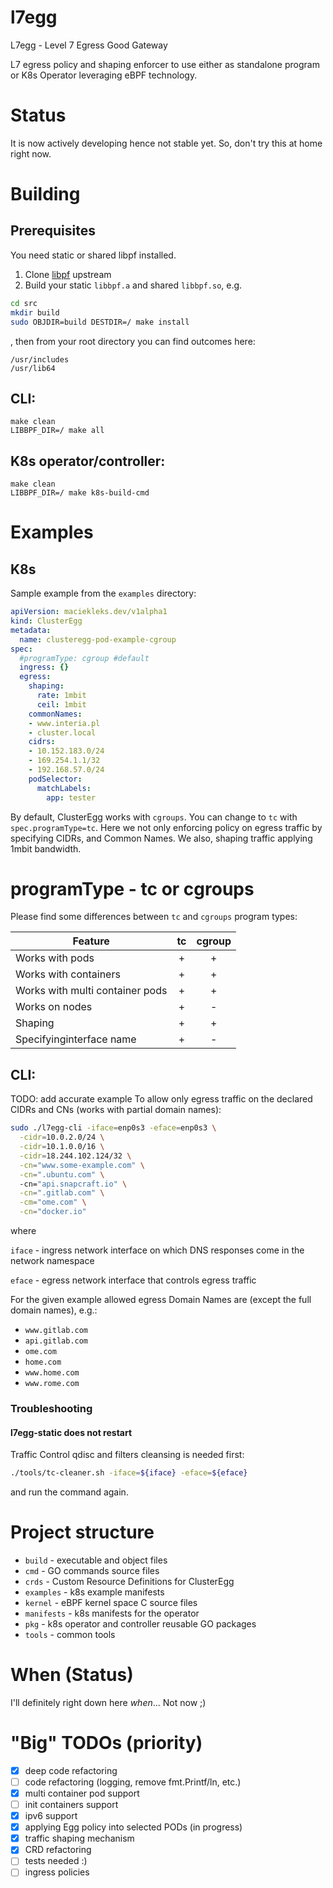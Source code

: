 # l7egg
L7egg - Level 7 Egress Good Gateway 

L7 egress policy and shaping enforcer to use either as standalone program or K8s Operator leveraging eBPF technology. 

# Status 
It is now actively developing hence not stable yet. So, don't try this at home right now.

# Building 
## Prerequisites
You need static or shared libpf installed. 
1. Clone [libpf](https://github.com/libbpf/libbpf) upstream
2. Build your static `libbpf.a` and shared `libbpf.so`, e.g.
```bash
cd src
mkdir build
sudo OBJDIR=build DESTDIR=/ make install
```
, then 
from your root directory you can find outcomes here:
```
/usr/includes
/usr/lib64
```

## CLI:
```
make clean
LIBBPF_DIR=/ make all
```
## K8s operator/controller:
```
make clean
LIBBPF_DIR=/ make k8s-build-cmd
```

# Examples

## K8s
Sample example from the `examples` directory:
```yml
apiVersion: maciekleks.dev/v1alpha1
kind: ClusterEgg
metadata:
  name: clusteregg-pod-example-cgroup
spec:
  #programType: cgroup #default
  ingress: {}
  egress:
    shaping:
      rate: 1mbit
      ceil: 1mbit
    commonNames:
    - www.interia.pl
    - cluster.local
    cidrs:
    - 10.152.183.0/24
    - 169.254.1.1/32
    - 192.168.57.0/24
    podSelector:
      matchLabels:
        app: tester
```
By default, ClusterEgg works with `cgroups`. You can change to `tc` with `spec.programType=tc`. Here we not only enforcing policy on egress traffic by specifying CIDRs, and Common Names. We also, shaping traffic applying 1mbit bandwidth.

# programType - tc or cgroups
Please find some differences between `tc` and `cgroups` program types:

| Feature                      | tc | cgroup |
|------------------------------|:--:|:-:|
| Works with pods              | +  | + | 
| Works with containers        | +  | + |
| Works with multi container pods | +  | + |
| Works on nodes               | +  | - |
| Shaping                      | +  | + |
| Specifyinginterface name     | +  | - |



## CLI:
TODO: add accurate example
To allow only egress traffic on the declared CIDRs and CNs (works with partial domain names):
```bash
sudo ./l7egg-cli -iface=enp0s3 -eface=enp0s3 \
  -cidr=10.0.2.0/24 \
  -cidr=10.1.0.0/16 \
  -cidr=18.244.102.124/32 \
  -cn="www.some-example.com" \
  -cn=".ubuntu.com" \ 
  -cn="api.snapcraft.io" \
  -cn=".gitlab.com" \
  -cm="ome.com" \
  -cn="docker.io"
```
where

`iface` - ingress network interface on which DNS responses come in the network namespace

`eface` - egress network interface that controls egress traffic

For the given example allowed egress Domain Names are (except the full domain names), e.g.:
- `www.gitlab.com`
- `api.gitlab.com`
- `ome.com`
- `home.com`
- `www.home.com`
- `www.rome.com`

### Troubleshooting
#### l7egg-static does not restart
Traffic Control qdisc and filters cleansing is needed first:
```bash
./tools/tc-cleaner.sh -iface=${iface} -eface=${eface}
```
and run the command again.


# Project structure
- `build` - executable and object files
- `cmd` - GO commands source files
- `crds` - Custom Resource Definitions for ClusterEgg
- `examples` - k8s example manifests
- `kernel` - eBPF kernel space C source files
- `manifests` - k8s manifests for the operator
- `pkg` - k8s operator and controller reusable GO packages
- `tools` - common tools 

# When (Status)
I'll definitely right down here _when_... Not now ;)

# "Big" TODOs (priority)
- [x] deep code refactoring
- [ ] code refactoring (logging, remove fmt.Printf/ln, etc.)
- [x] multi container pod support
- [ ] init containers support
- [x] ipv6 support
- [x] applying Egg policy into selected PODs (in progress)
- [x] traffic shaping mechanism
- [x] CRD refactoring
- [ ] tests needed :)
- [ ] ingress policies
